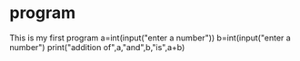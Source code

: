 # program
This is my first program
a=int(input("enter a number"))
b=int(input("enter a number")
print("addition of",a,"and",b,"is",a+b)
